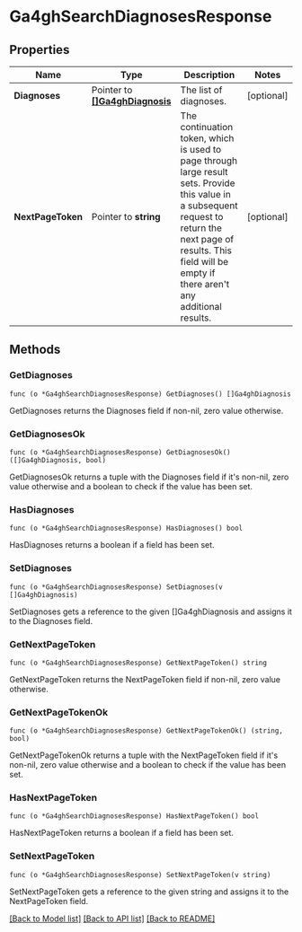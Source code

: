 # Ga4ghSearchDiagnosesResponse

## Properties

Name | Type | Description | Notes
------------ | ------------- | ------------- | -------------
**Diagnoses** | Pointer to [**[]Ga4ghDiagnosis**](ga4ghDiagnosis.md) | The list of diagnoses. | [optional] 
**NextPageToken** | Pointer to **string** | The continuation token, which is used to page through large result sets. Provide this value in a subsequent request to return the next page of results. This field will be empty if there aren&#39;t any additional results. | [optional] 

## Methods

### GetDiagnoses

`func (o *Ga4ghSearchDiagnosesResponse) GetDiagnoses() []Ga4ghDiagnosis`

GetDiagnoses returns the Diagnoses field if non-nil, zero value otherwise.

### GetDiagnosesOk

`func (o *Ga4ghSearchDiagnosesResponse) GetDiagnosesOk() ([]Ga4ghDiagnosis, bool)`

GetDiagnosesOk returns a tuple with the Diagnoses field if it's non-nil, zero value otherwise
and a boolean to check if the value has been set.

### HasDiagnoses

`func (o *Ga4ghSearchDiagnosesResponse) HasDiagnoses() bool`

HasDiagnoses returns a boolean if a field has been set.

### SetDiagnoses

`func (o *Ga4ghSearchDiagnosesResponse) SetDiagnoses(v []Ga4ghDiagnosis)`

SetDiagnoses gets a reference to the given []Ga4ghDiagnosis and assigns it to the Diagnoses field.

### GetNextPageToken

`func (o *Ga4ghSearchDiagnosesResponse) GetNextPageToken() string`

GetNextPageToken returns the NextPageToken field if non-nil, zero value otherwise.

### GetNextPageTokenOk

`func (o *Ga4ghSearchDiagnosesResponse) GetNextPageTokenOk() (string, bool)`

GetNextPageTokenOk returns a tuple with the NextPageToken field if it's non-nil, zero value otherwise
and a boolean to check if the value has been set.

### HasNextPageToken

`func (o *Ga4ghSearchDiagnosesResponse) HasNextPageToken() bool`

HasNextPageToken returns a boolean if a field has been set.

### SetNextPageToken

`func (o *Ga4ghSearchDiagnosesResponse) SetNextPageToken(v string)`

SetNextPageToken gets a reference to the given string and assigns it to the NextPageToken field.


[[Back to Model list]](../README.md#documentation-for-models) [[Back to API list]](../README.md#documentation-for-api-endpoints) [[Back to README]](../README.md)



